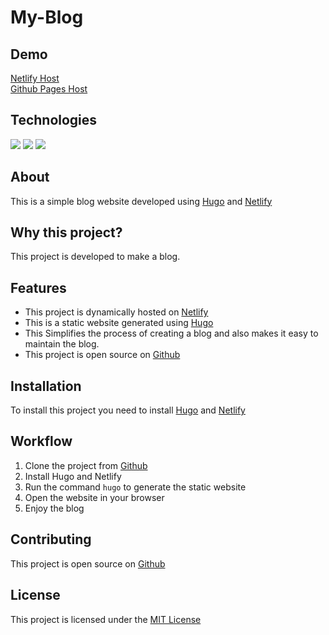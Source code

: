# My-Blog  
## Demo 
[Netlify Host](https://symphonious-puffpuff-d7704c.netlify.app/)  
[Github Pages Host](https://varshithvhegde.github.io/hugo-blog/)
## Technologies
<img src="https://img.shields.io/badge/Hugo-FF4088?style=for-the-badge&logo=hugo&logoColor=white">
<img src="https://img.shields.io/badge/GitHub-100000?style=for-the-badge&logo=github&logoColor=white">
<img src="https://img.shields.io/badge/Netlify-00C7B7?style=for-the-badge&logo=netlify&logoColor=white">  


<!--Write document abou this project-->
## About
This is a simple blog website developed using [Hugo](https://gohugo.io/) and [Netlify](https://www.netlify.com/)
## Why this project?
This project is developed to make a blog.
## Features
- This project is dynamically hosted on [Netlify](https://www.netlify.com/)
- This is a static website generated using [Hugo](https://gohugo.io/)
- This Simplifies the process of creating a blog  and also makes it easy to maintain the blog.
-  This project is open source on [Github](https://github.com/Varshithvhegde/hugo-blog)

## Installation
To install this project you need to install [Hugo](https://gohugo.io/) and [Netlify](https://www.netlify.com/)

## Workflow
1. Clone the project from [Github](https://github.com/Varshithvhegde/hugo-blog)
2. Install Hugo and Netlify
3.  Run the command `hugo` to generate the static website
4. Open the website in your browser
5. Enjoy the blog 

## Contributing
This project is open source on [Github](https://github.com/Varshithvhegde/hugo-blog)

## License
This project is licensed under the [MIT License](https://opensource.org/licenses/MIT)









